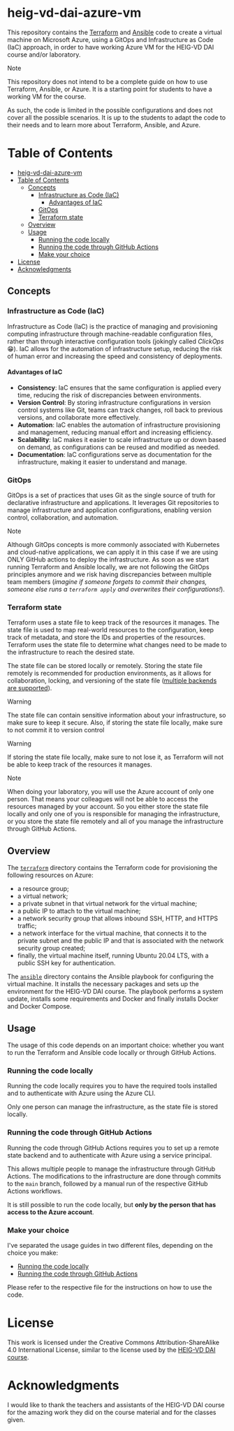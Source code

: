 # heig-vd-dai-azure-vm

This repository contains the [Terraform](https://developer.hashicorp.com/terraform/docs) and [Ansible](https://docs.ansible.com) code to create a virtual machine on Microsoft Azure, using a GitOps and Infrastructure as Code (IaC) approach, in order to have working Azure VM for the HEIG-VD DAI course and/or laboratory.

> [!NOTE]
> This repository does not intend to be a complete guide on how to use Terraform, Ansible, or Azure. It is a starting point for students to have a working VM for the course.
>
> As such, the code is limited in the possible configurations and does not cover all the possible scenarios. It is up to the students to adapt the code to their needs and to learn more about Terraform, Ansible, and Azure.

# Table of Contents

- [heig-vd-dai-azure-vm](#heig-vd-dai-azure-vm)
- [Table of Contents](#table-of-contents)
  - [Concepts](#concepts)
    - [Infrastructure as Code (IaC)](#infrastructure-as-code-iac)
      - [Advantages of IaC](#advantages-of-iac)
    - [GitOps](#gitops)
    - [Terraform state](#terraform-state)
  - [Overview](#overview)
  - [Usage](#usage)
    - [Running the code locally](#running-the-code-locally)
    - [Running the code through GitHub Actions](#running-the-code-through-github-actions)
    - [Make your choice](#make-your-choice)
- [License](#license)
- [Acknowledgments](#acknowledgments)

## Concepts

### Infrastructure as Code (IaC)

Infrastructure as Code (IaC) is the practice of managing and provisioning computing infrastructure through machine-readable configuration files, rather than through interactive configuration tools (jokingly called *ClickOps* :grin:). IaC allows for the automation of infrastructure setup, reducing the risk of human error and increasing the speed and consistency of deployments.

#### Advantages of IaC

- **Consistency**: IaC ensures that the same configuration is applied every time, reducing the risk of discrepancies between environments.
- **Version Control**: By storing infrastructure configurations in version control systems like Git, teams can track changes, roll back to previous versions, and collaborate more effectively.
- **Automation**: IaC enables the automation of infrastructure provisioning and management, reducing manual effort and increasing efficiency.
- **Scalability**: IaC makes it easier to scale infrastructure up or down based on demand, as configurations can be reused and modified as needed.
- **Documentation**: IaC configurations serve as documentation for the infrastructure, making it easier to understand and manage.

### GitOps

GitOps is a set of practices that uses Git as the single source of truth for declarative infrastructure and applications. It leverages Git repositories to manage infrastructure and application configurations, enabling version control, collaboration, and automation.

> [!NOTE]
> Although GitOps concepts is more commonly associated with Kubernetes and cloud-native applications, we can apply it in this case if we are using ONLY GitHub actions to deploy the infrastructure. As soon as we start running Terraform and Ansible locally, we are not following the GitOps principles anymore and we risk having discrepancies between multiple team members (*imagine if someone forgets to commit their changes, someone else runs a `terraform apply` and overwrites their configurations!*).

### Terraform state

Terraform uses a state file to keep track of the resources it manages. The state file is used to map real-world resources to the configuration, keep track of metadata, and store the IDs and properties of the resources. Terraform uses the state file to determine what changes need to be made to the infrastructure to reach the desired state.

The state file can be stored locally or remotely. Storing the state file remotely is recommended for production environments, as it allows for collaboration, locking, and versioning of the state file ([multiple backends are supported](https://developer.hashicorp.com/terraform/language/backend)).

> [!WARNING]
> The state file can contain sensitive information about your infrastructure, so make sure to keep it secure. Also, if storing the state file locally, make sure to not commit it to version control

> [!WARNING]
> If storing the state file locally, make sure to not lose it, as Terraform will not be able to keep track of the resources it manages.

> [!NOTE]
> When doing your laboratory, you will use the Azure account of only one person. That means your colleagues will not be able to access the resources managed by your account. So you either store the state file locally and only one of you is responsible for managing the infrastructure, or you store the state file remotely and all of you manage the infrastructure through GitHub Actions.

## Overview

The [`terraform`](./terraform/) directory contains the Terraform code for provisioning the following resources on Azure:

- a resource group;
- a virtual network;
- a private subnet in that virtual network for the virtual machine;
- a public IP to attach to the virtual machine;
- a network security group that allows inbound SSH, HTTP, and HTTPS traffic;
- a network interface for the virtual machine, that connects it to the private subnet and the public IP and that is associated with the network security group created;
- finally, the virtual machine itself, running Ubuntu 20.04 LTS, with a public SSH key for authentication.

The [`ansible`](./ansible/) directory contains the Ansible playbook for configuring the virtual machine. It installs the necessary packages and sets up the environment for the HEIG-VD DAI course. The playbook performs a system update, installs some requirements and Docker and finally installs Docker and Docker Compose.

## Usage

The usage of this code depends on an important choice: whether you want to run the Terraform and Ansible code locally or through GitHub Actions.

### Running the code locally

Running the code locally requires you to have the required tools installed and to authenticate with Azure using the Azure CLI.

Only one person can manage the infrastructure, as the state file is stored locally.

### Running the code through GitHub Actions

Running the code through GitHub Actions requires you to set up a remote state backend and to authenticate with Azure using a service principal.

This allows multiple people to manage the infrastructure through GitHub Actions. The modifications to the infrastructure are done through commits to the `main` branch, followed by a manual run of the respective GitHub Actions workflows.

It is still possible to run the code locally, but **only by the person that has access to the Azure account**.

### Make your choice

I've separated the usage guides in two different files, depending on the choice you make:

- [Running the code locally](./README-local.md)
- [Running the code through GitHub Actions](./README-github-actions.md)

Please refer to the respective file for the instructions on how to use the code.

# License

This work is licensed under the Creative Commons Attribution-ShareAlike 4.0 International License, similar to the license used by the [HEIG-VD DAI course](https://github.com/heig-vd-dai-course/heig-vd-dai-course).

# Acknowledgments

I would like to thank the teachers and assistants of the HEIG-VD DAI course for the amazing work they did on the course material and for the classes given.
